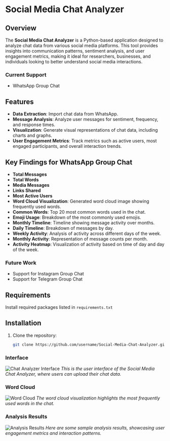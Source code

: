 # Social Media Chat Analyzer

## Overview

The **Social Media Chat Analyzer** is a Python-based application designed to analyze chat data from various social media platforms. This tool provides insights into communication patterns, sentiment analysis, and user engagement metrics, making it ideal for researchers, businesses, and individuals looking to better understand social media interactions.

### Current Support
- WhatsApp Group Chat

## Features

- **Data Extraction**: Import chat data from WhatsApp.
- **Message Analysis**: Analyze user messages for sentiment, frequency, and response times.
- **Visualization**: Generate visual representations of chat data, including charts and graphs.
- **User Engagement Metrics**: Track metrics such as active users, most engaged participants, and overall interaction trends.

## Key Findings for WhatsApp Group Chat
- **Total Messages**
- **Total Words**
- **Media Messages**
- **Links Shared**
- **Most Active Users**
- **Word Cloud Visualization**: Generated word cloud image showing frequently used words.
- **Common Words**: Top 20 most common words used in the chat.
- **Emoji Usage**: Breakdown of the most commonly used emojis.
- **Monthly Timeline**: Timeline showing message activity over months.
- **Daily Timeline**: Breakdown of messages by day.
- **Weekly Activity**: Analysis of activity across different days of the week.
- **Monthly Activity**: Representation of message counts per month.
- **Activity Heatmap**: Visualization of activity based on time of day and day of the week.

### Future Work
- Support for Instagram Group Chat
- Support for Telegram Group Chat



## Requirements

Install required packages listed in `requirements.txt`

## Installation

1. Clone the repository:

   ```bash
   git clone https://github.com/username/Social-Media-Chat-Analyzer.git

### Interface
![Chat Analyzer Interface](if.png)
*This is the user interface of the Social Media Chat Analyzer, where users can upload their chat data.*

### Word Cloud
![Word Cloud](wc.png)
*The word cloud visualization highlights the most frequently used words in the chat.*

### Analysis Results
![Analysis Results](pc.png)
*Here are some sample analysis results, showcasing user engagement metrics and interaction patterns.*




